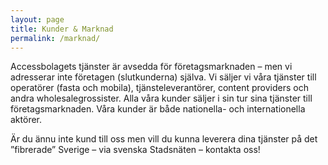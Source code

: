 ```yaml
---
layout: page
title: Kunder & Marknad
permalink: /marknad/
---
```


Accessbolagets tjänster är avsedda för företagsmarknaden – men vi adresserar inte företagen (slutkunderna) själva. Vi säljer vi våra tjänster till operatörer (fasta och mobila), tjänsteleverantörer, content providers och andra wholesalegrossister. Alla våra kunder säljer i sin tur sina tjänster till företagsmarknaden. Våra kunder är både nationella- och internationella aktörer. 

Är du ännu inte kund till oss men vill du kunna leverera dina tjänster på det ”fibrerade” Sverige – via svenska Stadsnäten – kontakta oss!